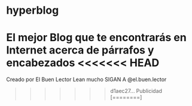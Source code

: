 # hyperblog
El mejor Blog que te encontrarás en Internet acerca de párrafos y encabezados 
<<<<<<< HEAD
=======
Creado por El Buen Lector
Lean mucho
SIGAN A @el.buen.lector
>>>>>>> d1aec27... Publicidad
[========]